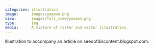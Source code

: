 ```yaml
---
categories: illustration
image:      images/yaaawn.png
view:       images/full_view/yaaawn.png
type:       img
media:      A mixture of raster and vector illustration.
---
```

Illustration to accompany an article on seedofdiscontent.blogspot.com.
